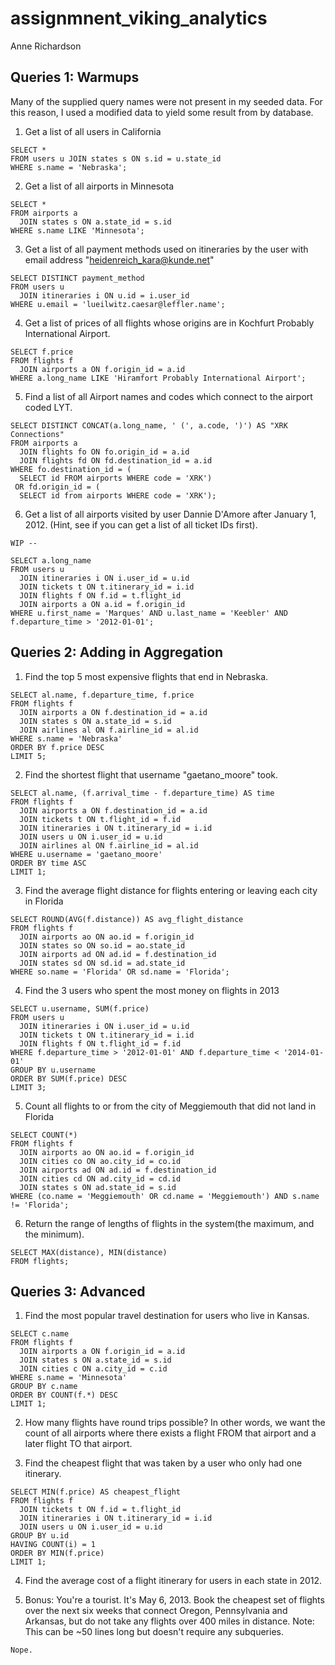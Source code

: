 # assignmnent_viking_analytics

Anne Richardson

## Queries 1: Warmups

Many of the supplied query names were not present in my seeded data. For this reason, I used a modified data to yield some result from by database.

1. Get a list of all users in California
```
SELECT *
FROM users u JOIN states s ON s.id = u.state_id
WHERE s.name = 'Nebraska';
```

2. Get a list of all airports in Minnesota
```
SELECT *
FROM airports a
  JOIN states s ON a.state_id = s.id
WHERE s.name LIKE 'Minnesota';
```

3. Get a list of all payment methods used on itineraries by the user with email address "heidenreich_kara@kunde.net"
```
SELECT DISTINCT payment_method
FROM users u
  JOIN itineraries i ON u.id = i.user_id
WHERE u.email = 'lueilwitz.caesar@leffler.name';
```

4. Get a list of prices of all flights whose origins are in Kochfurt Probably International Airport.
```
SELECT f.price
FROM flights f
  JOIN airports a ON f.origin_id = a.id
WHERE a.long_name LIKE 'Hiramfort Probably International Airport';
```

5. Find a list of all Airport names and codes which connect to the airport coded LYT.
```
SELECT DISTINCT CONCAT(a.long_name, ' (', a.code, ')') AS "XRK Connections"
FROM airports a
  JOIN flights fo ON fo.origin_id = a.id
  JOIN flights fd ON fd.destination_id = a.id
WHERE fo.destination_id = (
  SELECT id FROM airports WHERE code = 'XRK')
 OR fd.origin_id = (
  SELECT id from airports WHERE code = 'XRK');
```

6. Get a list of all airports visited by user Dannie D'Amore after January 1, 2012. (Hint, see if you can get a list of all ticket IDs first).
```
WIP --

SELECT a.long_name
FROM users u
  JOIN itineraries i ON i.user_id = u.id
  JOIN tickets t ON t.itinerary_id = i.id
  JOIN flights f ON f.id = t.flight_id
  JOIN airports a ON a.id = f.origin_id
WHERE u.first_name = 'Marques' AND u.last_name = 'Keebler' AND f.departure_time > '2012-01-01';
```

## Queries 2: Adding in Aggregation

1. Find the top 5 most expensive flights that end in Nebraska.
```
SELECT al.name, f.departure_time, f.price
FROM flights f
  JOIN airports a ON f.destination_id = a.id
  JOIN states s ON a.state_id = s.id
  JOIN airlines al ON f.airline_id = al.id
WHERE s.name = 'Nebraska'
ORDER BY f.price DESC
LIMIT 5;
```

2. Find the shortest flight that username "gaetano_moore" took.
```
SELECT al.name, (f.arrival_time - f.departure_time) AS time
FROM flights f
  JOIN airports a ON f.destination_id = a.id
  JOIN tickets t ON t.flight_id = f.id
  JOIN itineraries i ON t.itinerary_id = i.id
  JOIN users u ON i.user_id = u.id
  JOIN airlines al ON f.airline_id = al.id
WHERE u.username = 'gaetano_moore'
ORDER BY time ASC
LIMIT 1;
```

3. Find the average flight distance for flights entering or leaving each city in Florida
```
SELECT ROUND(AVG(f.distance)) AS avg_flight_distance
FROM flights f
  JOIN airports ao ON ao.id = f.origin_id
  JOIN states so ON so.id = ao.state_id
  JOIN airports ad ON ad.id = f.destination_id
  JOIN states sd ON sd.id = ad.state_id
WHERE so.name = 'Florida' OR sd.name = 'Florida';
```

4. Find the 3 users who spent the most money on flights in 2013
```
SELECT u.username, SUM(f.price)
FROM users u
  JOIN itineraries i ON i.user_id = u.id
  JOIN tickets t ON t.itinerary_id = i.id
  JOIN flights f ON t.flight_id = f.id
WHERE f.departure_time > '2012-01-01' AND f.departure_time < '2014-01-01'
GROUP BY u.username
ORDER BY SUM(f.price) DESC
LIMIT 3;
```

5. Count all flights to or from the city of Meggiemouth that did not land in Florida
```
SELECT COUNT(*)
FROM flights f
  JOIN airports ao ON ao.id = f.origin_id
  JOIN cities co ON ao.city_id = co.id
  JOIN airports ad ON ad.id = f.destination_id
  JOIN cities cd ON ad.city_id = cd.id
  JOIN states s ON ad.state_id = s.id
WHERE (co.name = 'Meggiemouth' OR cd.name = 'Meggiemouth') AND s.name != 'Florida';
```

6. Return the range of lengths of flights in the system(the maximum, and the minimum).
```
SELECT MAX(distance), MIN(distance)
FROM flights;
```

## Queries 3: Advanced

1. Find the most popular travel destination for users who live in Kansas.
```
SELECT c.name
FROM flights f
  JOIN airports a ON f.origin_id = a.id
  JOIN states s ON a.state_id = s.id
  JOIN cities c ON a.city_id = c.id
WHERE s.name = 'Minnesota'
GROUP BY c.name
ORDER BY COUNT(f.*) DESC
LIMIT 1;
```

2. How many flights have round trips possible? In other words, we want the count of all airports where there exists a flight FROM that airport and a later flight TO that airport.

3. Find the cheapest flight that was taken by a user who only had one itinerary.
```
SELECT MIN(f.price) AS cheapest_flight
FROM flights f
  JOIN tickets t ON f.id = t.flight_id
  JOIN itineraries i ON t.itinerary_id = i.id
  JOIN users u ON i.user_id = u.id
GROUP BY u.id
HAVING COUNT(i) = 1
ORDER BY MIN(f.price)
LIMIT 1;
```

4. Find the average cost of a flight itinerary for users in each state in 2012.

5. Bonus: You're a tourist. It's May 6, 2013. Book the cheapest set of flights over the next six weeks that connect Oregon, Pennsylvania and Arkansas, but do not take any flights over 400 miles in distance. Note: This can be ~50 lines long but doesn't require any subqueries.
```
Nope.
```
